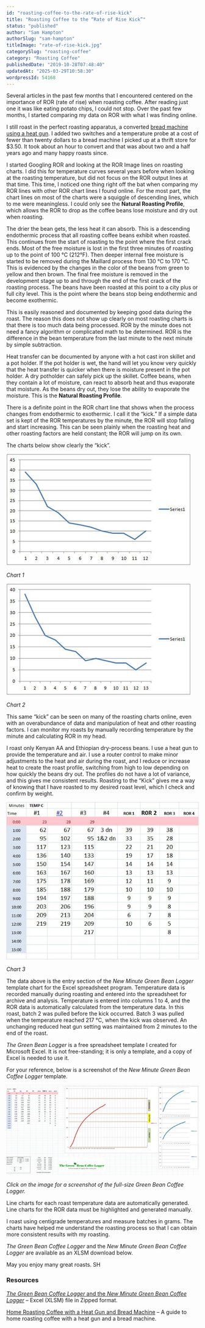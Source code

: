 ```yaml
---
id: "roasting-coffee-to-the-rate-of-rise-kick"
title: "Roasting Coffee to the “Rate of Rise Kick”"
status: "published"
author: "Sam Hampton"
authorSlug: "sam-hampton"
titleImage: "rate-of-rise-kick.jpg"
categorySlug: "roasting-coffee"
category: "Roasting Coffee"
publishedDate: "2019-10-28T07:48:40"
updatedAt: "2025-03-29T10:58:30"
wordpressId: 54168
---
```


Several articles in the past few months that I encountered centered on the importance of ROR (rate of rise) when roasting coffee. After reading just one it was like eating potato chips, l could not stop. Over the past few months, I started comparing my data on ROR with what I was finding online.

I still roast in the perfect roasting apparatus, a converted [bread machine using a heat gun](/corretto-home-roasting/). I added two switches and a temperature probe at a cost of fewer than twenty dollars to a bread machine I picked up at a thrift store for $3.50. It took about an hour to convert and that was about two and a half years ago and many happy roasts since.

I started Googling ROR and looking at the ROR Image lines on roasting charts. I did this for temperature curves several years before when looking at the roasting temperature, but did not focus on the ROR output lines at that time. This time, I noticed one thing right off the bat when comparing my ROR lines with other ROR chart lines I found online. For the most part, the chart lines on most of the charts were a squiggle of descending lines, which to me were meaningless. I could only see the **Natural Roasting Profile**, which allows the ROR to drop as the coffee beans lose moisture and dry out when roasting.

The drier the bean gets, the less heat it can absorb. This is a descending endothermic process that all roasting coffee beans exhibit when roasted. This continues from the start of roasting to the point where the first crack ends. Most of the free moisture is lost in the first three minutes of roasting up to the point of 100 °C (212°F). Then deeper internal free moisture is started to be removed during the Maillard process from 130 °C to 170 °C. This is evidenced by the changes in the color of the beans from green to yellow and then brown. The final free moisture is removed in the development stage up to and through the end of the first crack of the roasting process. The beans have been roasted at this point to a city plus or full city level. This is the point where the beans stop being endothermic and become exothermic.

This is easily reasoned and documented by keeping good data during the roast. The reason this does not show up clearly on most roasting charts is that there is too much data being processed. ROR by the minute does not need a fancy algorithm or complicated math to be determined. ROR is the difference in the bean temperature from the last minute to the next minute by simple subtraction.

Heat transfer can be documented by anyone with a hot cast iron skillet and a pot holder. If the pot holder is wet, the hand will let you know very quickly that the heat transfer is quicker when there is moisture present in the pot holder. A dry potholder can safely pick up the skillet. Coffee beans, when they contain a lot of moisture, can react to absorb heat and thus evaporate that moisture. As the beans dry out, they lose the ability to evaporate the moisture. This is the **Natural Roasting Profile**.

There is a definite point in the ROR chart line that shows when the process changes from endothermic to exothermic. I call it the “kick.” If a simple data set is kept of the ROR temperatures by the minute, the ROR will stop falling and start increasing. This can be seen plainly when the roasting heat and other roasting factors are held constant; the ROR will jump on its own.

The charts below show clearly the “kick”.

![Chart 1 - Rate of Return](chart1-rate-of-return.jpg)

_Chart 1_

![Chart 2 - Rate of Return](chart-2-rate-of-return.jpg)

_Chart 2_

This same “kick” can be seen on many of the roasting charts online, even with an overabundance of data and manipulation of heat and other roasting factors. I can monitor my roasts by manually recording temperature by the minute and calculating ROR in my head.

I roast only Kenyan AA and Ethiopian dry-process beans. I use a heat gun to provide the temperature and air. I use a router control to make minor adjustments to the heat and air during the roast, and I reduce or increase heat to create the roast profile, switching from high to low depending on how quickly the beans dry out. The profiles do not have a lot of variance, and this gives me consistent results. Roasting to the “Kick” gives me a way of knowing that I have roasted to my desired roast level, which I check and confirm by weight.

![Chart 3 - Rate of Return](chart-3-rate-of-return.jpg)

_Chart 3_

The data above is the entry section of the _New Minute Green Bean Logger_ template chart for the Excel spreadsheet program. Temperature data is recorded manually during roasting and entered into the spreadsheet for archive and analysis. Temperature is entered into columns 1 to 4, and the ROR data is automatically calculated from the temperature data. In this roast, batch 2 was pulled before the kick occurred. Batch 3 was pulled when the temperature reached 217 °C, when the kick was observed. An unchanging reduced heat gun setting was maintained from 2 minutes to the end of the roast.

_The Green Bean Logger_ is a free spreadsheet template I created for Microsoft Excel. It is not free-standing; it is only a template, and a copy of Excel is needed to use it.

For your reference, below is a screenshot of the _New Minute Green Bean Coffee Logger_ template.

[![Green Bean Coffee Logger](green-bean-coffee-logger-screen-shot-650.jpg)](/wp-content/uploads/2019/10/green-bean-coffee-logger-screen-shot-full.jpg)

_Click on the image for a screenshot of the full-size Green Bean Coffee Logger._

Line charts for each roast temperature data are automatically generated. Line charts for the ROR data must be highlighted and generated manually.

I roast using centigrade temperatures and measure batches in grams. The charts have helped me understand the roasting process so that I can obtain more consistent results with my roasting.

_The Green Bean Coffee Logger_ and the _New Minute Green Bean Coffee Logger_ are available as an XLSM download below.

May you enjoy many great roasts. SH

### Resources

<a href="/files/Green-Bean-Loggers-both-versions.zip" download>_The Green Bean Coffee Logger_ and the _New Minute Green Bean Coffee Logger_</a> – Excel (XLSM) file in Zipped format.

[Home Roasting Coffee with a Heat Gun and Bread Machine](/corretto-home-roasting/) – A guide to home roasting coffee with a heat gun and a bread machine.

